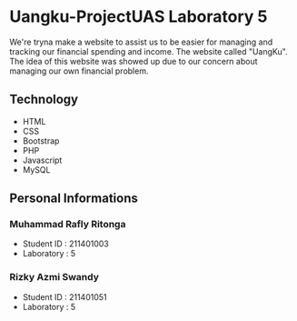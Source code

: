 # Uangku-ProjectUAS Laboratory 5

We're tryna make a website to assist us to be easier for managing and tracking our financial spending and income.
The website called "UangKu". The idea of this website was showed up due to our concern about managing our own financial problem.

## Technology

- HTML
- CSS
- Bootstrap
- PHP
- Javascript
- MySQL

## Personal Informations

### Muhammad Rafly Ritonga

- Student ID : 211401003
- Laboratory : 5

### Rizky Azmi Swandy

- Student ID : 211401051
- Laboratory : 5
